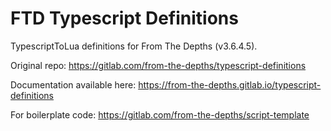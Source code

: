 # FTD Typescript Definitions

TypescriptToLua definitions for From The Depths (v3.6.4.5).

Original repo: https://gitlab.com/from-the-depths/typescript-definitions

Documentation available here: https://from-the-depths.gitlab.io/typescript-definitions

For boilerplate code: https://gitlab.com/from-the-depths/script-template
